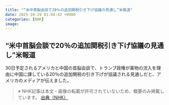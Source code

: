 ```yaml
---
title: "“米中首脳会談で20％の追加関税引き下げ協議の見通し”米報道"
date: 2025-10-29 01:04:43 +0900
categories: [NHK]
image: 
---
```

## “米中首脳会談で20％の追加関税引き下げ協議の見通し”米報道

30日予定されるアメリカと中国の首脳会談で、トランプ政権が薬物の流入を理由に中国に課している20％の追加関税の引き下げが協議される見通しだと、アメリカのメディアが伝えました。

> ※ NHK記事は本文・画像の転載が許可されていないため、概要のみ掲載しています。
[出典（NHK）](http://www3.nhk.or.jp/news/html/20251029/k10014961981000.html)
